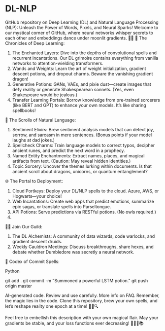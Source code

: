 # DL-NLP
GitHub repository on Deep Learning (DL) and Natural Language Processing (NLP):
Unleash the Power of Words, Pixels, and Neural Sparks!
Welcome to our mystical corner of GitHub, where neural networks whisper secrets to each other and embeddings dance under moonlit gradients. 🌙✨
📜 The Chronicles of Deep Learning:
1. The Enchanted Layers: Dive into the depths of convolutional spells and recurrent incantations. Our DL grimoire contains everything from vanilla networks to attention-wielding transformers.
2. Wands and Weights: Learn the art of weight initialization, gradient descent potions, and dropout charms. Beware the vanishing gradient dragon!
3. Generative Potions: GANs, VAEs, and pixie dust—create images that defy reality or generate Shakespearean sonnets. (Yes, even Shakespeare would be jealous.)
4. Transfer Learning Portals: Borrow knowledge from pre-trained sorcerers (like BERT and GPT) to enhance your own models. It’s like sharing spellbooks!

📝 The Scrolls of Natural Language:

1. Sentiment Elixirs: Brew sentiment analysis models that can detect joy, sorrow, and sarcasm in mere sentences. (Bonus points if your model laughs at dad jokes.)
2. Spellcheck Charms: Train language models to correct typos, decipher ancient runes, and predict the next word in a prophecy.
3. Named Entity Enchantments: Extract names, places, and magical artifacts from text. (Caution: May reveal hidden identities.)
4. Topic Sorcery: Uncover the themes lurking within documents. Is that ancient scroll about dragons, unicorns, or quantum entanglement?


🌐 The Portal to Deployment:

1. Cloud Portkeys: Deploy your DL/NLP spells to the cloud. Azure, AWS, or Hogwarts—your choice!
2. Web Incantations: Create web apps that predict emotions, summarize epic sagas, or translate spells into Parseltongue.
3. API Potions: Serve predictions via RESTful potions. (No owls required.)
4. 
🧙‍♂️ Join Our Guild:

1. The DL Alchemists: A community of data wizards, code warlocks, and gradient descent druids.
2. Weekly Cauldron Meetings: Discuss breakthroughs, share hexes, and debate whether Dumbledore was secretly a neural network.
   
📜 Codex of Commit Spells:

Python

git add .
git commit -m "Summoned a powerful LSTM potion."
git push origin master


AI-generated code. Review and use carefully. More info on FAQ.
Remember, the magic lies in the code. Clone this repository, brew your own spells, and let’s reshape reality one epoch at a time! 🚀🔮🔍

Feel free to embellish this description with your own magical flair. May your gradients be stable, and your loss functions ever decreasing! 🧙‍♀️🔥📚
